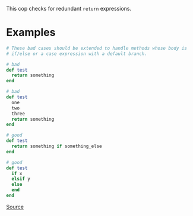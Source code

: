 
This cop checks for redundant `return` expressions.

# Examples

```ruby
# These bad cases should be extended to handle methods whose body is
# if/else or a case expression with a default branch.

# bad
def test
  return something
end

# bad
def test
  one
  two
  three
  return something
end

# good
def test
  return something if something_else
end

# good
def test
  if x
  elsif y
  else
  end
end
```

[Source](http://www.rubydoc.info/gems/rubocop/RuboCop/Cop/Style/RedundantReturn)